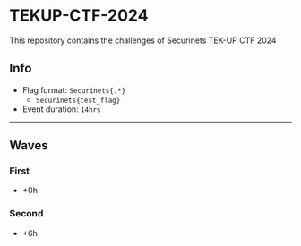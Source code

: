 # TEKUP-CTF-2024
This repository contains the challenges of Securinets TEK-UP CTF 2024


## Info

- Flag format: `Securinets{.*}`
  - `Securinets{test_flag}`
- Event duration: `14hrs`
___

## Waves

### First

- +0h

### Second

- +6h

